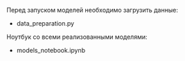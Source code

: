 Перед запуском моделей необходимо загрузить данные:
- data_preparation.py

Ноутбук со всеми реализованными моделями: 
- models_notebook.ipynb